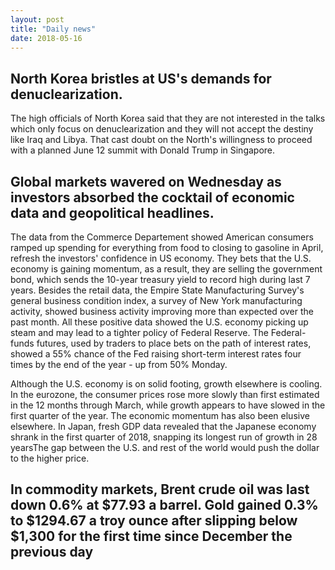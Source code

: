 ```yaml
---
layout: post
title: "Daily news"
date: 2018-05-16
---
```


## North Korea bristles at US's demands for denuclearization. 

The high officials of North Korea said that they are not interested in the talks which only focus on denuclearization and they will not accept the destiny like Iraq and Libya.  That cast doubt on the North's willingness to proceed with a planned June 12 summit with Donald Trump in Singapore.


## Global markets wavered on Wednesday as investors absorbed the cocktail of economic data and geopolitical headlines. 

The data from the Commerce Departement showed American consumers ramped up spending for everything from food to closing to gasoline in April, refresh the investors' confidence in US economy. They bets that the U.S. economy is gaining momentum, as a result, they are selling the government bond, which sends the 10-year treasury yield to record high during last 7 years. Besides the retail data, the Empire State Manufacturing Survey's general business condition index, a survey of New York manufacturing activity, showed business activity improving more than expected over the past month.  All these positive data showed the U.S. economy picking up steam and may lead to a tighter policy of Federal Reserve. The Federal-funds futures, used by traders to place bets on the path of interest rates, showed a 55% chance of the Fed raising short-term interest rates four times by the end of the year - up from 50% Monday.  

Although the U.S. economy is on solid footing, growth elsewhere is cooling.  In the eurozone, the consumer prices rose more slowly than first estimated in the 12 months through March, while growth appears to have slowed in the first quarter of the year. The economic momentum has also been elusive elsewhere.  In Japan, fresh GDP data revealed that the Japanese economy shrank in the first quarter of 2018, snapping its longest run of growth in 28 yearsThe gap between the U.S. and rest of the world would push the dollar to the higher price. 

## In commodity markets, Brent crude oil was last down 0.6% at $77.93 a barrel. Gold gained 0.3% to $1294.67 a troy ounce after slipping below $1,300 for the first time since December the previous day